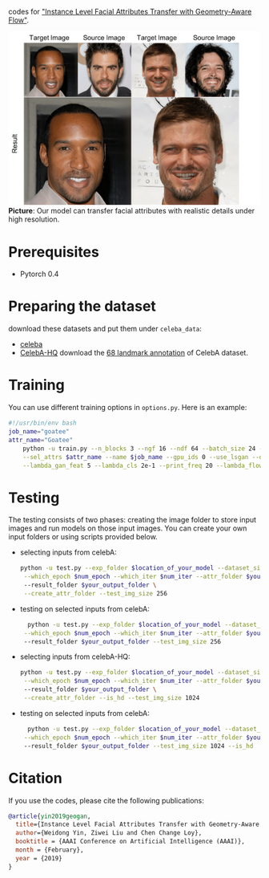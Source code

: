 codes for ["Instance Level Facial Attributes Transfer with Geometry-Aware Flow"]().

![Front Image](figs/high_res_result.png)
**Picture**: Our model can transfer facial attributes with realistic details under high resolution.

# Prerequisites
* Pytorch 0.4

# Preparing the dataset
download these datasets and put them under `celeba_data`:
* [celeba](http://mmlab.ie.cuhk.edu.hk/projects/CelebA.html)
* [CelebA-HQ](https://drive.google.com/open?id=0B4qLcYyJmiz0TXY1NG02bzZVRGs)
download the [68 landmark annotation](https://drive.google.com/open?id=1SoHijOvjr9aL0wZUO-vJ_fCk6zo9pg4k) of CelebA dataset.

# Training
You can use different training options in `options.py`. Here is an example:
```bash
#!/usr/bin/env bash
job_name="goatee"
attr_name="Goatee"
    python -u train.py --n_blocks 3 --ngf 16 --ndf 64 --batch_size 24 --img_size 256\
    --sel_attrs $attr_name --name $job_name --gpu_ids 0 --use_lsgan --display_freq 50 \
    --lambda_gan_feat 5 --lambda_cls 2e-1 --print_freq 20 --lambda_flow_reg 1 --lambda_mask 1e-1
```

# Testing

The testing consists of two phases: creating the image folder to store input images and run models on those input images. You can create your own input folders or using scripts provided below.

* selecting inputs from celebA:
  ```bash
  python -u test.py --exp_folder $location_of_your_model --dataset_size 30\
   --which_epoch $num_epoch --which_iter $num_iter --attr_folder $your_input_folder \ 
   --result_folder $your_output_folder \
   --create_attr_folder --test_img_size 256
  ```
* testing on selected inputs from celebA:
  ```bash
    python -u test.py --exp_folder $location_of_your_model --dataset_size 30\
   --which_epoch $num_epoch --which_iter $num_iter --attr_folder $your_input_folder \ 
   --result_folder $your_output_folder --test_img_size 256
  ```

* selecting inputs from celebA-HQ:
  ```bash
  python -u test.py --exp_folder $location_of_your_model --dataset_size 30\
   --which_epoch $num_epoch --which_iter $num_iter --attr_folder $your_input_folder \ 
   --result_folder $your_output_folder \
   --create_attr_folder --is_hd --test_img_size 1024
  ``` 

* testing on selected inputs from celebA:
  ```bash
    python -u test.py --exp_folder $location_of_your_model --dataset_size 30\
   --which_epoch $num_epoch --which_iter $num_iter --attr_folder $your_input_folder \ 
   --result_folder $your_output_folder --test_img_size 1024 --is_hd
  ``` 

# Citation
If you use the codes, please cite the following publications:
```bibtex
@article{yin2019geogan,
  title={Instance Level Facial Attributes Transfer with Geometry-Aware Flow},
  author={Weidong Yin, Ziwei Liu and Chen Change Loy},
  booktitle = {AAAI Conference on Artificial Intelligence (AAAI)},
  month = {February},
  year = {2019} 
}
```
